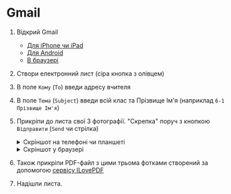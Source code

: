 # Gmail

1. Відкрий Gmail
    - [Для iPhone чи iPad](https://apps.apple.com/ua/app/gmail-%D0%BF%D0%BE%D1%88%D1%82%D0%B0-%D0%B2%D1%96%D0%B4-google/id422689480?l=uk)
    - [Для Android](https://play.google.com/store/apps/details?id=com.google.android.gm&hl=en)
    - [В браузері](https://mail.google.com/mail/)
1. Створи електронний лист (сіра кнопка з олівцем)
1. В поле `Кому` (`To`) введи адресу вчителя
1. В поле `Тема` (`Subject`) введи всій клас та Прізвище Ім'я (наприклад `6-1 Прізвище Ім'я`)
1. Прикріпи до листа свої 3 фотографії. "Скрепка" поруч з кнопкою `Відправити` (`Send` чи стрілка)
    <details>
      <summary>Скріншот на телефоні чи планшеті</summary>

      ![](./Android%20Attachment.jpg)
    </details>
    <details>
      <summary>Скріншот у браузері</summary>

      ![](./Web%20attach%20files.png)
    </details>
1. Також прикріпи PDF-файл з цими трьома фотками створений за допомогою [сервісу ILovePDF](../PDF/index.md)
1. Надішли листа.
